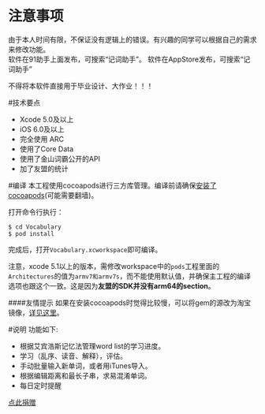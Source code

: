 # 注意事项
由于本人时间有限，不保证没有逻辑上的错误。有兴趣的同学可以根据自己的需求来修改功能。   
软件在91助手上面发布，可搜索“记词助手”。 
软件在AppStore发布，可搜索“记词助手”  

不得将本软件直接用于毕业设计、大作业！！！

#技术要点
* Xcode 5.0及以上
* iOS 6.0及以上
* 完全使用 ARC
* 使用了Core Data
* 使用了金山词霸公开的API
* 加了友盟的统计

#编译
本工程使用cocoapods进行三方库管理。编译前请确保[安装了cocoapods](http://cocoapods.org)(可能需要翻墙)。

打开命令行执行：

	$ cd Vocabulary
	$ pod install

完成后，打开`Vocabulary.xcworkspace`即可编译。

注意，xcode 5.1以上的版本，需修改workspace中的`pods`工程里面的`Architectures`的值为`armv7和armv7s`，而不能使用默认值，并确保主工程的编译选项也跟这个一致。这是因为**友盟的SDK并没有arm64的section**。

####友情提示
如果在安装cocoapods时觉得比较慢，可以将gem的源改为淘宝镜像，[详见这里](https://ruby.taobao.org)。

#说明
功能如下:

* 根据艾宾浩斯记忆法管理word list的学习进度。
* 学习（乱序、读音、解释），评估。
* 手动批量输入新单词，或者用iTunes导入。
* 根据编辑距离和最长子串，求易混淆单词。
* 每日定时提醒

[点此捐赠](https://me.alipay.com/hikui)



